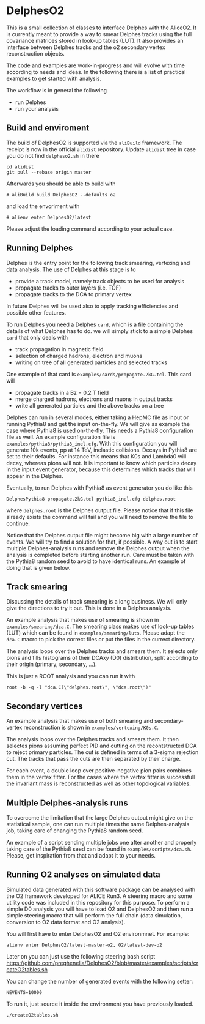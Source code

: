 # DelphesO2
This is a small collection of classes to interface Delphes with the AliceO2.
It is currently meant to provide a way to smear Delphes tracks using the full covariance matrices stored in look-up tables (LUT).
It also provides an interface between Delphes tracks and the o2 secondary vertex reconstruction objects.

The code and examples are work-in-progress and will evolve with time according to needs and ideas.
In the following there is a list of practical examples to get started with analysis.

The workflow is in general the following
* run Delphes
* run your analysis 

## Build and enviroment

The build of DelphesO2 is supported via the `aliBuild` framework.
The receipt is now in the official `alidist` repository. Update `alidist` tree in case you do not find `delpheso2.sh` in there
```
cd alidist
git pull --rebase origin master
```

Afterwards you should be able to build with
```
# aliBuild build DelphesO2 --defaults o2
```
and load the envoriment with
```
# alienv enter DelphesO2/latest
```
Please adjust the loading command according to your actual case.


## Running Delphes

Delphes is the entry point for the following track smearing, vertexing and data analysis.
The use of Delphes at this stage is to
* provide a track model, namely track objects to be used for analysis
* propagate tracks to outer layers (i.e. TOF)
* propagate tracks to the DCA to primary vertex

In future Delphes will be used also to apply tracking efficiencies and possible other features.

To run Delphes you need a Delphes `card`, which is a file containing the details of what Delphes has to do.
we will simply stick to a simple Delphes `card` that only deals with
* track propagation in magnetic field
* selection of charged hadrons, electron and muons
* writing on tree of all generated particles and selected tracks

One example of that card is `examples/cards/propagate.2kG.tcl`.
This card will 
* propagate tracks in a Bz = 0.2 T field
* merge charged hadrons, electrons and muons in output tracks
* write all generated particles and the above tracks on a tree

Delphes can run in several modes, either taking a HepMC file as input or running Pythia8 and get the input on-the-fly.
We will give as example the case where Pythia8 is used on-the-fly.
This needs a Pythia8 configuration file as well.
An example configuration file is `examples/pythia8/pythia8_inel.cfg`.
With this configuration you will generate 10k events, pp at 14 TeV, inelastic collisions.
Decays in Pythia8 are set to their defaults.
For instance this means that K0s and Lambda0 will decay, whereas pions will not.
It is important to know which particles decay in the input event generator, because this determines which tracks that will appear in the Delphes.

Eventually, to run Delphes with Pythia8 as event generator you do like this 
```
DelphesPythia8 propagate.2kG.tcl pythia8_inel.cfg delphes.root
```
where `delphes.root` is the Delphes output file. Please notice that if this file already exists the command will fail and you will need to remove the file to continue.

Notice that the Delphes output file might become big with a large number of events.
We will try to find a solution for that, if possible.
A way out is to start multiple Delphes-analysis runs and remove the Delphes output when the analysis is completed before starting another run. Care must be taken with the Pythia8 random seed to avoid to have identical runs. An example of doing that is given below.

## Track smearing

Discussing the details of track smearing is a long business.
We will only give the directions to try it out.
This is done in a Delphes analysis.

An example analysis that makes use of smearing is shown in `examples/smearing/dca.C`.
The smearing class makes use of look-up tables (LUT) which can be found in `examples/smearing/luts`.
Please adapt the `dca.C` macro to pick the correct files or put the files in the currect directory.

The analysis loops over the Delphes tracks and smears them.
It selects only pions and fills histograms of their DCAxy (D0) distribution, split according to their origin (primary, secondary, ...).

This is just a ROOT analysis and you can run it with
```
root -b -q -l "dca.C(\"delphes.root\", \"dca.root\")"
```

## Secondary vertices

An example analysis that makes use of both smearing and secondary-vertex reconstruction is shown in `examples/vertexing/K0s.C`. 

The analysis loops over the Delphes tracks and smears them.
It then selectes pions assuming perfect PID and cutting on the recontstructed DCA to reject primary particles. The cut is defined in terms of a 3-sigma rejection cut. The tracks that pass the cuts are then separated by their charge.

For each event, a double loop over positive-negative pion pairs combines them in the vertex fitter. For the cases where the vertex fitter is successfull the invariant mass is reconstructed as well as other topological variables.

## Multiple Delphes-analysis runs

To overcome the limitation that the large Delphes output might give on the statistical sample, one can run multiple times the same Delphes-analysis job, taking care of changing the Pythia8 random seed.

An example of a script sending multiple jobs one after another and properly taking care of the Pythia8 seed can be found in `examples/scripts/dca.sh`. Please, get inspiration from that and adapt it to your needs.

## Running O2 analyses on simulated data

Simulated data generated with this software package can be analysed with the O2 framework developed for ALICE Run3. 
A steering macro and some utility code was included in this repository for this purpose.
To perform a simple D0 analysis you will have to load O2 and DelphesO2 and then run a simple steering macro that will perform 
the full chain (data simulation, conversion to O2 data format and O2 analysis). 

You will first have to enter DelphesO2 and O2 environmnet. For example:
```
alienv enter DelphesO2/latest-master-o2, O2/latest-dev-o2
```

Later on you can just use the following steering bash script https://github.com/preghenella/DelphesO2/blob/master/examples/scripts/createO2tables.sh

You can change the number of generated events with the following setter: 

```
NEVENTS=10000
```
To run it, just source it inside the environment you have previously loaded.
```
./createO2tables.sh
```

